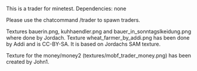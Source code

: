 
This is a trader for minetest.
Dependencies: none

Please use the chatcommand  /trader   to spawn traders.

Textures bauerin.png, kuhhaendler.png and bauer_in_sonntagslkeidung.png where done by Jordach.
Texture wheat_farmer_by_addi.png has been done by Addi and is CC-BY-SA. It is based on Jordachs SAM texture.

Texture for the money/money2 (textures/mobf_trader_money.png) has been created by John1.

